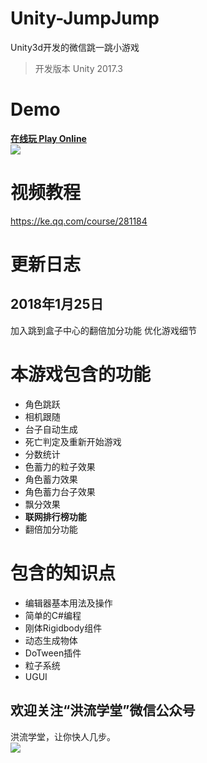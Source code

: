 # Unity-JumpJump
Unity3d开发的微信跳一跳小游戏

> 开发版本 Unity 2017.3

Demo
===
**[在线玩 Play Online](https://zhenghongzhi.github.io/Unity-JumpJump/webgldemo/)**  
![](https://raw.githubusercontent.com/zhenghongzhi/Unity-JumpJump/master/demo.gif)  

视频教程
===
https://ke.qq.com/course/281184

更新日志
===
2018年1月25日
---
加入跳到盒子中心的翻倍加分功能
优化游戏细节

本游戏包含的功能
===
- 角色跳跃
- 相机跟随
- 台子自动生成
- 死亡判定及重新开始游戏
- 分数统计
- 色蓄力的粒子效果
- 角色蓄力效果
- 角色蓄力台子效果
- 飘分效果
- **联网排行榜功能**
- 翻倍加分功能

包含的知识点
===
- 编辑器基本用法及操作
- 简单的C#编程
- 刚体Rigidbody组件
- 动态生成物体
- DoTween插件
- 粒子系统
- UGUI

欢迎关注“洪流学堂”微信公众号
---
洪流学堂，让你快人几步。  
![](https://raw.githubusercontent.com/zhenghongzhi/WitBaiduAip/master/%E5%85%B3%E6%B3%A8%E2%80%9C%E6%B4%AA%E6%B5%81%E5%AD%A6%E5%A0%82%E2%80%9D%E5%85%AC%E4%BC%97%E5%8F%B7%EF%BC%8C%E8%AE%A9%E4%BD%A0%E5%BF%AB%E4%BA%BA%E5%87%A0%E6%AD%A5.jpg)  
